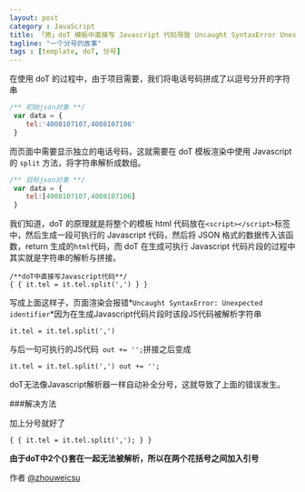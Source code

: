 ```yaml
---
layout: post
category : JavaScript
title: 「原」doT 模板中直接写 Javascript 代码导致 Uncaught SyntaxError Unexpected identifier
tagline: "一个分号的故事"
tags : [template, doT, 分号]
---
```


在使用 doT 的过程中，由于项目需要，我们将电话号码拼成了以逗号分开的字符串

```javascript
/** 初始json对象 **/
 var data = {
    tel:'4008107107,4008107106'
 }
```

<!-- more -->


而页面中需要显示独立的电话号码，这就需要在 doT 模板渲染中使用 Javascript 的 `split` 方法，将字符串解析成数组。

```javascript
/** 目标json对象 **/
 var data = {
    tel:[4008107107,4008107106]
 }
```

我们知道，doT 的原理就是将整个的模板 html 代码放在`<script></script>`标签中，然后生成一段可执行的 Javascript 代码，然后将 JSON 格式的数据传入该函数，return 生成的`html`代码，而 doT 在生成可执行 Javascript 代码片段的过程中其实就是字符串的解析与拼接。

```
/**doT中直接写Javascript代码**/
{ { it.tel = it.tel.split(',') } }
```

写成上面这样子，页面渲染会报错*`Uncaught SyntaxError: Unexpected identifier`*因为在生成Javascript代码片段时该段JS代码被解析字符串


```
it.tel = it.tel.split(',')
```

与后一句可执行的JS代码` out += '';`拼接之后变成

```
it.tel = it.tel.split(',') out += '';
```

doT无法像Javascript解析器一样自动补全分号，这就导致了上面的错误发生。

###解决方法

加上分号就好了

```
{ { it.tel = it.tel.split(','); } }
```



**由于doT中2个{}套在一起无法被解析，所以在两个花括号之间加入引号**





作者 [@zhouweicsu][1]

[1]: https://github.com/zhouweicsu